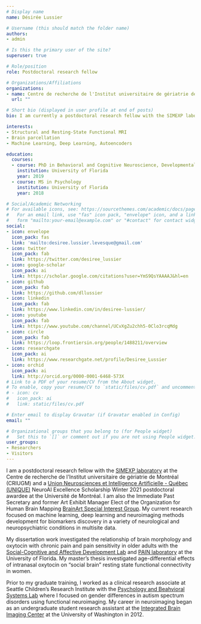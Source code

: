 ```yaml
---
# Display name
name: Désirée Lussier

# Username (this should match the folder name)
authors:
- admin

# Is this the primary user of the site?
superuser: true

# Role/position
role: Postdoctoral research fellow

# Organizations/Affiliations
organizations:
- name: Centre de recherche de l'Institut universitaire de gériatrie de Montréal (CRIUGM), Université de Montréal
  url: ""

# Short bio (displayed in user profile at end of posts)
bio: I am currently a postdoctoral research fellow with the SIMEXP laboratory at the Centre de recherche de l'Institut universitaire de gériatrie de Montréal (CRIUGM), Université de Montréal. 

interests:
- Structural and Resting-State Functional MRI
- Brain parcellation
- Machine Learning, Deep Learning, Autoencoders

education:
  courses:
  - course: PhD in Behavioral and Cognitive Neuroscience, Developmental Psychology (dual specialization)
    institution: University of Florida
    year: 2019
  - course: MS in Psychology
    institution: University of Florida
    year: 2018

# Social/Academic Networking
# For available icons, see: https://sourcethemes.com/academic/docs/page-builder/#icons
#   For an email link, use "fas" icon pack, "envelope" icon, and a link in the
#   form "mailto:your-email@example.com" or "#contact" for contact widget.
social:
- icon: envelope
  icon_pack: fas
  link: 'mailto:desiree.lussier.levesque@gmail.com'
- icon: twitter
  icon_pack: fab
  link: https://twitter.com/desiree_lussier
- icon: google-scholar
  icon_pack: ai
  link: https://scholar.google.com/citations?user=YmS9QsYAAAAJ&hl=en
- icon: github
  icon_pack: fab
  link: https://github.com/dllussier
- icon: linkedin
  icon_pack: fab
  link: https://www.linkedin.com/in/desiree-lussier/
- icon: youtube
  icon_pack: fab
  link: https://www.youtube.com/channel/UCvXgZu2chh5-0Clo3rcqMdg  
- icon: circle
  icon_pack: fab
  link: https://loop.frontiersin.org/people/1488211/overview
- icon: researchgate
  icon_pack: ai
  link: https://www.researchgate.net/profile/Desiree_Lussier
- icon: orchid
  icon_pack: ai
  link: http://orcid.org/0000-0001-6468-573X
# Link to a PDF of your resume/CV from the About widget.
# To enable, copy your resume/CV to `static/files/cv.pdf` and uncomment the lines below.
# - icon: cv
#   icon_pack: ai
#   link: static/files/cv.pdf

# Enter email to display Gravatar (if Gravatar enabled in Config)
email: ""

# Organizational groups that you belong to (for People widget)
#   Set this to `[]` or comment out if you are not using People widget.
user_groups:
- Researchers
- Visitors
---
```


I am a postdoctoral research fellow with the [SIMEXP laboratory](https://simexp.github.io/lab-website/) at the Centre de recherche de l'Institut universitaire de gériatrie de Montréal (CRIUGM) and a [Union Neurosciences et Intelligence Artificielle - Québec (UNIQUE)](https://www.unique.quebec/) NeuroAI Excellence Scholarship Winter 2021 postdoctoral awardee at the Université de Montréal. I am also the Immediate Past Secretary and former Art Exhibit Manager Elect of the Organization for Human Brain Mapping [BrainArt Special Interest Group](https://ohbm-brainart.github.io/). My current research focused on machine learning, deep learning and neuroimaging methods development for biomarkers discovery in a variety of neurological and neuropsychiatric conditions in multisite data.

My dissertation work investigated the relationship of brain morphology and oxytocin with chronic pain and pain sensitivity in older adults with the [Social-Cognitive and Affective Development Lab](https://ebnerlab.psych.ufl.edu/) and [PAIN laboratory](https://cruz-almeida-lab.dental.ufl.edu/) at the University of Florida. My master’s thesis investigated age-differential effects of intranasal oxytocin on “social brain” resting state functional connectivity in women. 

Prior to my graduate training, I worked as a clinical research associate at Seattle Children’s Research Institute with the [Psychology and Beahvioral Systems Lab](http://depts.washington.edu/pbslab/wordpress/) where I focused on gender differences in autism spectrum disorders using functional neuroimaging. My career in neuroimaging began as an undergraduate student research assistant at the [Integrated Brain Imaging Center](http://ibic.washington.edu/#&panel1-1) at the University of Washington in 2012.
